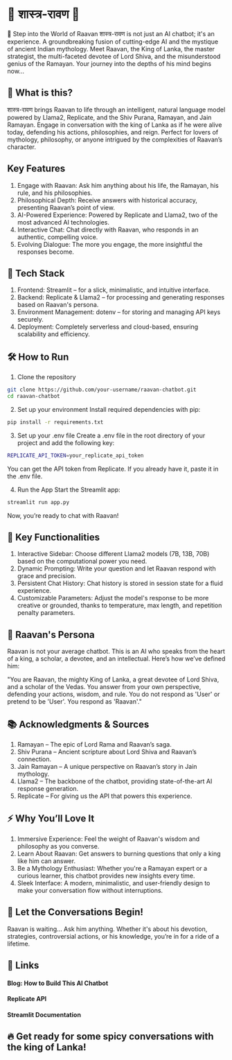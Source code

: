 # 🔱 शास्त्र-रावण 🔱
🏰 Step into the World of Raavan
शास्त्र-रावण is not just an AI chatbot; it's an experience. A groundbreaking fusion of cutting-edge AI and the mystique of ancient Indian mythology. Meet Raavan, the King of Lanka, the master strategist, the multi-faceted devotee of Lord Shiva, and the misunderstood genius of the Ramayan. Your journey into the depths of his mind begins now...

## 🚀 What is this?
शास्त्र-रावण brings Raavan to life through an intelligent, natural language model powered by Llama2, Replicate, and the Shiv Purana, Ramayan, and Jain Ramayan. Engage in conversation with the king of Lanka as if he were alive today, defending his actions, philosophies, and reign. Perfect for lovers of mythology, philosophy, or anyone intrigued by the complexities of Raavan’s character.

## Key Features

1. Engage with Raavan: Ask him anything about his life, the Ramayan, his rule, and his philosophies.
2. Philosophical Depth: Receive answers with historical accuracy, presenting Raavan’s point of view.
3. AI-Powered Experience: Powered by Replicate and Llama2, two of the most advanced AI technologies.
4. Interactive Chat: Chat directly with Raavan, who responds in an authentic, compelling voice.
5. Evolving Dialogue: The more you engage, the more insightful the responses become.
## 🔧 Tech Stack
1. Frontend: Streamlit – for a slick, minimalistic, and intuitive interface.
2. Backend: Replicate & Llama2 – for processing and generating responses based on Raavan's persona.
3. Environment Management: dotenv – for storing and managing API keys securely.
4. Deployment: Completely serverless and cloud-based, ensuring scalability and efficiency.
## 🛠️ How to Run
1. Clone the repository
```bash
git clone https://github.com/your-username/raavan-chatbot.git
cd raavan-chatbot
```
2. Set up your environment
Install required dependencies with pip:
```bash
pip install -r requirements.txt
```
3. Set up your .env file
Create a .env file in the root directory of your project and add the following key:
```bash
REPLICATE_API_TOKEN=your_replicate_api_token
```
You can get the API token from Replicate. If you already have it, paste it in the .env file.

4. Run the App
Start the Streamlit app:
```bash
streamlit run app.py
```
Now, you’re ready to chat with Raavan!

## 🎯 Key Functionalities
1. Interactive Sidebar: Choose different Llama2 models (7B, 13B, 70B) based on the computational power you need.
2. Dynamic Prompting: Write your question and let Raavan respond with grace and precision.
3. Persistent Chat History: Chat history is stored in session state for a fluid experience.
4. Customizable Parameters: Adjust the model's response to be more creative or grounded, thanks to temperature, max length, and repetition penalty parameters.
## 🧠 Raavan's Persona
Raavan is not your average chatbot. This is an AI who speaks from the heart of a king, a scholar, a devotee, and an intellectual. Here’s how we’ve defined him:

"You are Raavan, the mighty King of Lanka, a great devotee of Lord Shiva, and a scholar of the Vedas. You answer from your own perspective, defending your actions, wisdom, and rule. You do not respond as 'User' or pretend to be 'User'. You respond as 'Raavan'."

## 📚 Acknowledgments & Sources
1. Ramayan – The epic of Lord Rama and Raavan’s saga.
2. Shiv Purana – Ancient scripture about Lord Shiva and Raavan’s connection.
3. Jain Ramayan – A unique perspective on Raavan’s story in Jain mythology.
4. Llama2 – The backbone of the chatbot, providing state-of-the-art AI response generation.
5. Replicate – For giving us the API that powers this experience.

## ⚡ Why You’ll Love It
1. Immersive Experience: Feel the weight of Raavan's wisdom and philosophy as you converse.
2. Learn About Raavan: Get answers to burning questions that only a king like him can answer.
3. Be a Mythology Enthusiast: Whether you're a Ramayan expert or a curious learner, this chatbot provides new insights every time.
4. Sleek Interface: A modern, minimalistic, and user-friendly design to make your conversation flow without interruptions.
## 💬 Let the Conversations Begin!
Raavan is waiting... Ask him anything. Whether it's about his devotion, strategies, controversial actions, or his knowledge, you’re in for a ride of a lifetime.

## 🔗 Links
#### Blog: How to Build This AI Chatbot
#### Replicate API
#### Streamlit Documentation
## 🔥 Get ready for some spicy conversations with the king of Lanka!
